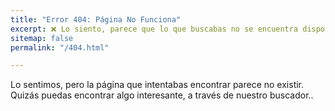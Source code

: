 ```yaml
---
title: "Error 404: Página No Funciona"
excerpt: ❌ Lo siento, parece que lo que buscabas no se encuentra disponible, te invito a que pruebes a realizar alguna otra búsqueda.
sitemap: false
permalink: "/404.html"

---
```

Lo sentimos, pero la página que intentabas encontrar parece no existir. Quizás puedas encontrar algo interesante, a través de nuestro buscador..

<script>
var GOOG_FIXURL_LANG = 'es';
var GOOG_FIXURL_SITE = '{{ site.url }}'
</script>
<script src="https://linkhelp.clients.google.com/tbproxy/lh/wm/fixurl.js">
</script>
